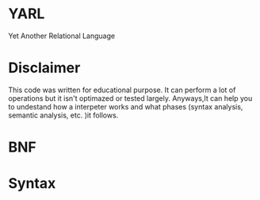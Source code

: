 # YARL
Yet Another Relational Language

# Disclaimer
This code was written for educational purpose. It can perform a lot of operations
but it isn't optimazed or tested largely. Anyways,It can help you to undestand how
a interpeter works and what phases (syntax analysis, semantic analysis, etc. )it 
follows.

# BNF


# Syntax
